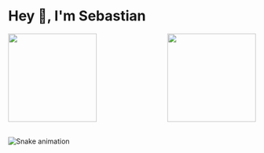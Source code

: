 <h1>Hey 👋, I'm Sebastian</h1>
<div>
   <img  height="180em" src="https://github-readme-stats.vercel.app/api?username=seroven&hide=issues&show_icons=true&theme=tokyonight&include_all_commits=true&count_private=true"/>
   <img align="right" height="180em" src="https://github-readme-stats.vercel.app/api/top-langs/?username=seroven&layout=compact&langs_count=16&theme=tokyonight"/>
</div>
<br>

![Snake animation](https://github.com/LuigiGF/LuigiGF/blob/output/github-contribution-grid-snake.svg)
